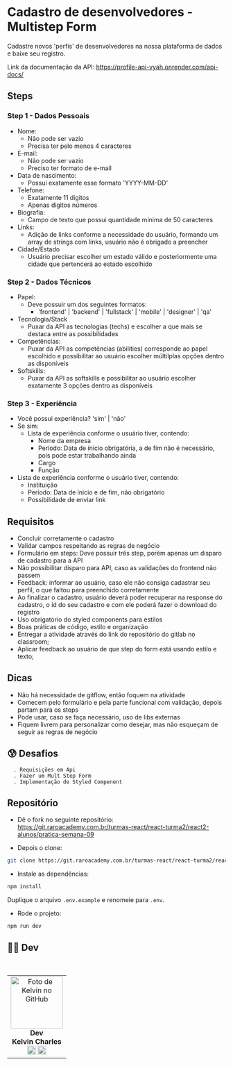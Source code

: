 # Cadastro de desenvolvedores - Multistep Form

Cadastre novos 'perfis' de desenvolvedores na nossa plataforma de dados e baixe seu registro.

Link da documentação da API: <https://profile-api-vyah.onrender.com/api-docs/>

## Steps

### Step 1 - Dados Pessoais

- Nome:
  - Não pode ser vazio
  - Precisa ter pelo menos 4 caracteres
- E-mail:
  - Não pode ser vazio
  - Preciso ter formato de e-mail
- Data de nascimento:
  - Possui exatamente esse formato 'YYYY-MM-DD'
- Telefone:
  - Exatamente 11 digitos
  - Apenas digitos números
- Biografia:
  - Campo de texto que possui quantidade mínima de 50 caracteres
- Links:
  - Adição de links conforme a necessidade do usuário, formando um array de strings com links, usuário não é obrigado a preencher
- Cidade/Estado
  - Usuário precisar escolher um estado válido e posteriormente uma cidade que pertencerá ao estado escolhido

### Step 2 - Dados Técnicos

- Papel:
  - Deve possuir um dos seguintes formatos:
    - 'frontend' | 'backend' | 'fullstack' | 'mobile' | 'designer' | 'qa'
- Tecnologia/Stack
  - Puxar da API as tecnologias (techs) e escolher a que mais se destaca entre as possibilidades
- Competências:
  - Puxar da API as competências (abilities) corresponde ao papel escolhido e possibilitar ao usuário escolher múltilplas opções dentro as disponíveis
- Softskills:
  - Puxar da API as softskills e possibilitar ao usuário escolher exatamente 3 opções dentro as disponíveis

### Step 3 - Experiência

- Você possui experiência?
  'sim' | 'não'
- Se sim:
  - Lista de experiência conforme o usuário tiver, contendo:
    - Nome da empresa
    - Período: Data de ínicio obrigatória, a de fim não é necessário, pois pode estar trabalhando ainda
    - Cargo
    - Função
- Lista de experiência conforme o usuário tiver, contendo:
  - Instituição
  - Período: Data de ínicio e de fim, não obrigatório
  - Possibilidade de enviar link

## Requisitos

- Concluir corretamente o cadastro
- Validar campos respeitando as regras de negócio
- Formulário em steps: Deve possuir três step, porém apenas um disparo de cadastro para a API
- Não possibilitar disparo para API, caso as validações do frontend não passem
- Feedback: informar ao usuário, caso ele não consiga cadastrar seu perfil, o que faltou para preenchido corretamente
- Ao finalizar o cadastro, usuário deverá poder recuperar na response do cadastro, o id do seu cadastro e com ele poderá fazer o download do registro
- Uso obrigatório do styled components para estilos
- Boas práticas de código, estilo e organização
- Entregar a atividade através do link do repositório do gitlab no classroom;
- Aplicar feedback ao usuário de que step do form está usando estilo e texto;

## Dicas

- Não há necessidade de gitflow, então foquem na atividade
- Comecem pelo formulário e pela parte funcional com validação, depois partam para os steps
- Pode usar, caso se faça necessário, uso de libs externas
- Fiquem livrem para personalizar como desejar, mas não esqueçam de seguir as regras de negócio

## 😰 Desafios

      . Requisições em Api 
      . Fazer um Mult Step Form
      . Implementação de Styled Compenent
      

## Repositório

- Dê o fork no seguinte repositório: <https://git.raroacademy.com.br/turmas-react/react-turma2/react2-alunos/pratica-semana-09>

- Depois o clone:

```bash
git clone https://git.raroacademy.com.br/turmas-react/react-turma2/react2-alunos/pratica-semana-09
```

- Instale as dependências:

```bash
npm install
```

Duplique o arquivo `.env.example` e renomeie para `.env`.

- Rode o projeto:

```bash
npm run dev
```

## 👩‍💻 **Dev**

<table align="center">
    <tr>   
        <td align="center">
            <div>
                <img src="https://avatars.githubusercontent.com/u/110488969?v=4"width="120px;" alt="Foto de Kelvin no GitHub"/><br>
                    <b> Dev <br> Kelvin Charles </b><br>
                        <a href="https://www.linkedin.com/in/kelvin-charles/" alt="Linkedin"><img src="https://img.shields.io/badge/LinkedIn-0077B5?style=for-the-badge&logo=linkedin&logoColor=white" height="20"></a>
                        <a href="https://github.com/kelvincharlesdev" alt="GitHub"><img src="https://img.shields.io/badge/GitHub-100000?style=for-the-badge&logo=github&logoColor=white" height="20"></a>
            </div>
        </td>
    </tr>
</table>
